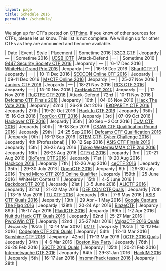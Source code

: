```yaml
---
layout: page
title: Schedule 2016
permalink: /schedule/
---
```


We sign up for CTFs posted on [CTFtime](https://ctftime.org/). If you know of other sources for CTFs, please let us know. This list is not complete. We will sign up for other CTFs as they are announced and become available.

| Date | Event | Style | Placement |
| Sometime 2016 | [33C3 CTF](https://aachen.ccc.de/)<a></a> | Jeopardy | — |
| Sometime 2016 | [UCSB iCTF](https://ctftime.org/ctf/5/)<a></a> | Attack-Defend | — |
| Sometime 2016 | [9447 Security Society CTF 2016](https://9447.plumbing/home) | Jeopardy | — |
| 16-17 Dec 2016 | [WhiteHat Grand Prix 2016](http://whitehatvn.com/forum/whitehat-grand-prix-2016/95632-announcement) | Jeopardy | — |
| 16-18 Dec 2016 | [SharifCTF 7](http://ctf.sharif.edu/) | Jeopardy | — |
| 10-11 Dec 2016 | [SECCON Online CTF 2016]( http://2016.seccon.jp/news/#124) | Jeopardy | — |
| 09-11 Dec 2016 | [M*CTF Online 2016](http://mctf.ru/) | Jeopardy | — |
| 25-27 Nov 2016 | [Juniors CTF 2016](https://juniors.ctf.org.ru/) | Jeopardy | — |
| 18-21 Nov 2016 | [RC3 CTF 2016](https://ctf.rc3.club) | Jeopardy | — |
| 18-19 Nov 2016 | [GreHackCTF 2016](http://www.grehack.fr/) | Jeopardy | — |
| 12 Nov 2016 | [RuCTFE CTF 2016](https://ructfe.org) | Attack-Defend | 72nd |
| 10-11 Nov 2016 | [Defcamp CTF Finals 2016](http://dctf.def.camp/) | Jeopardy | 10th |
| 04-06 Nov 2016 | [Hack The Vote 2016](https://ctftime.org/event/345) | Jeopardy | 42nd |
| 26-28 Oct 2016 | [EKOPARTY CTF 2016](https://ctftime.org/event/342) | Jeopardy | 27th |
| 19-20 Oct 2016 | [Hack.lu CTF 2016](https://ctftime.org/event/380) | Jeopardy | 35th |
| 15-16 Oct 2016 | [ToorCon CTF 2016](https://scoreboard.ctf.land/) | Jeopardy | 3rd |
| 07-09 Oct 2016 | [Hackover CTF 2016](https://ctftime.org/event/339) | Jeopardy | 35th |
| 30 Sep – 2 Oct 2016 | [TUM CTF 2016](http://ctf.hxp.io/) | Jeopardy | 50th |
| 16-18 Sep 2016 | [CSAW CTF Qualification Round 2016](https://ctftime.org/event/347) | Jeopardy | 29th |
| 24-25 Sep 2016 | [Defcamp CTF Qualification 2016](http://dctf.def.camp/) | Jeopardy | 9th |
| 16-17 Sep 2016 | [STEM CTF: Cyber Challenge 2016](http://ctf.mitrecyberacademy.org/) | Jeopardy | 4th (Professional) |
| 10-12 Sep 2016 | [ASIS CTF Finals 2016](http://asis-ctf.ir/) | Jeopardy | 15th |
| 26-28 Aug 2016 | [Tokyo Westerns/MMA CTF 2nd 2016](https://ctftime.org/event/336) | Jeopardy | 16th |
| 26-28 Aug 2016 | [CTF(x) 2016](https://ctftime.org/event/348) | Jeopardy | 3rd |
| 20-21 Aug 2016 | [BioTerra CTF 2016](https://ctftime.org/event/350) | Jeopardy | 71st |
| 19-20 Aug 2016 | [Hackcon 2016](https://ctftime.org/event/341) | Jeopardy | 7th |
| 12-26 Aug 2016 | [IceCTF 2016](https://icec.tf/) | Jeopardy | 35th |
| 29-30 July 2016 | [OpenCTF 2016](https://ctftime.org/event/343) | Jeopardy | 6th |
| 29-30 July 2016 | [Trend Micro CTF 2016 Online Qualifier](https://ctftime.org/event/340) | Jeopardy | 159th |
| 25 June 2016 | [WhiteHat Contest 11](https://wargame.whitehat.vn/) | Jeopardy | 15th |
| 4-5 June 2016 | [BackdoorCTF 2016](https://backdoor.sdslabs.co/competitions/backdoorctf16/dashboard) | Jeopardy | 21st |
| 3-5 June 2016 | [ALICTF 2016](http://alictf.com/) | Jeopardy | 321st |
| 21-22 May 2016 | [DEF CON CTF Quals](https://2016.legitbs.net/dashboard) | Jeopardy | 70th |
| 13-15 May 2016 | [TU CTF 2016](http://ctf.asciioverflow.com/) | Jeopardy | 6th |
| 7-9 May 2016 | [ASIS CTF Quals 2016](http://asis-ctf.ir/) | Jeopardy | 13th |
| 29 Apr – 1 May 2016 | [Google Capture The Flag 2016](https://g.co/ctf) | Jeopardy | 128th |
| 20-24 Apr 2016 | [BlazeCTF](http://420blaze.in/) | Jeopardy | 89th |
| 15-17 Apr 2016 | [PlaidCTF 2016](http://plaidctf.com/) | Jeopardy | 69th |
| 1-2 Apr 2016 | [Nuit du Hack CTF Quals 2016](https://www.nuitduhack.com/) | Jeopardy | 62nd |
| 25-27 Mar 2016 | [Pwn2Win CTF](https://www.pwn2win.party/?lang=en) | Jeopardy | 42nd |
| 25-27 Mar 2016 | [VolgaCTF 2016 Quals](https://2016.volgactf.ru/n) | Jeopardy | 165th |
| 12-14 Mar 2016 | [BCTF](http://bctf.cn) | Jeopardy | 165th |
| 12-13 Mar 2016 | [Codegate CTF 2016 Quals](http://codegate.bpsec.co.kr/) | Jeopardy | 54th |
| 12-13 Mar 2016 | [Sunshine CTF 2016](http://ctf.bsidesorlando.org/) | Jeopardy | 42nd |
| 11-13 Mar 2016 | [0CTF 2016 Quals](https://ctf.0ops.net/) | Jeopardy | 34th |
| 4-6 Mar 2016 | [Boston Key Party](http://bostonkeyparty.net) | Jeopardy | 76th |
| 26-28 Feb 2016 | [SSCTF 2016 Quals](http://lab.seclover.com/) | Jeopardy | 125th |
| 20-21 Feb 2016 | [Internetwache CTF 2016](https://ctf.internetwache.org/) | Jeopardy | 64th |
| 29-31 Jan 2016 | [HackIM 2016](http://ctf.nullcon.net/) | Jeopardy | 5th |
| 16-17 Jan 2016 | [Insomni’hack teaser 2016](http://teaser.insomnihack.ch) | Jeopardy | 28th |

